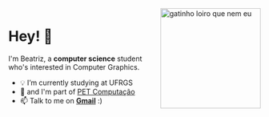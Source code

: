 <img src="/images/gatinho loiro.png" min-width="400px" max-width="300px" width="200px" align="right" alt="gatinho loiro que nem eu">

<h1>Hey! 🔎 </h1>

I'm Beatriz, a **computer science** student who's interested in Computer Graphics.

- 💡 I’m currently studying at UFRGS
- 👯 and I'm part of [PET Computação](https://github.com/petcomputacaoufrgs)
- 📫 Talk to me on **[Gmail](mailto:beatriz.arend@inf.ufrgs.br)** :)


